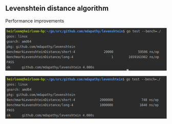 ## Levenshtein distance algorithm

Performance improvements

![Picture1](https://github.com/mdapathy/levenshtein/blob/master/src/first_v.png "")

![Picture2](https://github.com/mdapathy/levenshtein/blob/master/src/second_v.png)
